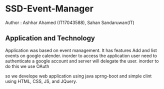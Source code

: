 # SSD-Event-Manager

Author : Ashhar Ahamed (IT17043588), Sahan Sandaruwan(IT)

## Application and Technology

Application was based on event management. It has features Add and list events on google calender.
inorder to access the application user need to authenticate a google account and server will delegate the user. inorder to do this we use OAuth

so we develope web application using java sprng-boot and simple clint using HTML, CSS, JS, and JQuery.
